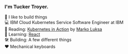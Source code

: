 ### I'm Tucker Troyer.

🚀 I like to build things<br/>
💻 IBM Cloud Kubernetes Service Software Engineer at IBM<br/>
📖 Reading: <a href="https://www.amazon.com/Kubernetes-Action-Marko-Luksa/dp/1617293725">Kubernetes in Action</a> by <a href="https://daymondjohn.com/">Marko Luksa</a><br/>
🧠 Learning: <a href="https://reactjs.org/">React</a></br>
🛠️ Building: A few different things</br>
❤️ Mechanical keyboards</br>
